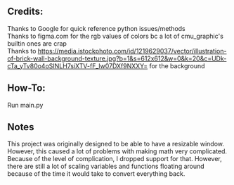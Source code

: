 Credits:
-----------------
Thanks to Google for quick reference python issues/methods  
Thanks to figma.com for the rgb values of colors bc a lot of cmu_graphic's builtin ones are crap  
Thanks to https://media.istockphoto.com/id/1219629037/vector/illustration-of-brick-wall-background-texture.jpg?b=1&s=612x612&w=0&k=20&c=UDk-cTa_yTv80o4oSINLH7siXTV-fF_lw07DXf9NXXY= for the background

How-To:
-----------------
Run main.py

Notes
-----------------
This project was originally designed to be able to have a resizable window. However, this caused a lot of problems with making math very
complicated. Because of the level of complication, I dropped support for that. However, there are still a lot of scaling variables and functions
floating around because of the time it would take to convert everything back.
